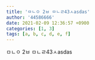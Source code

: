 ```yaml
---
title: 'ㅁㄴㅇ 2ㅂ ㅁㄴㄹ43ㅅasdas'
author: '44586666'
date: 2021-02-09 12:36:57 +0900
categories: [1, 3]
tags: [a, b, c, d, e, f]
---
```

ㅁㄴㅇ 2ㅂ ㅁㄴㄹ43ㅅasdas